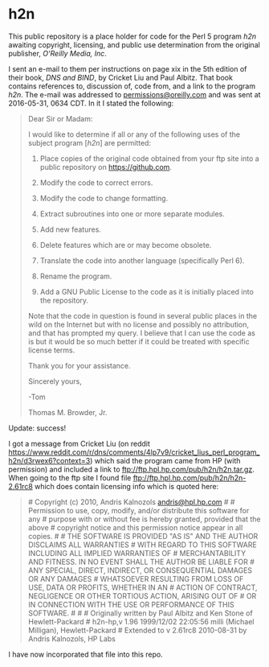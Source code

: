 # h2n 

This public repository is a place holder for code for the Perl 5 program *h2n* awaiting copyright, licensing, and public use determination from the original publisher, *O'Reilly Media, Inc*.

I sent an e-mail to them per instructions on page xix in the 5th edition of their book, *DNS and BIND*, by Cricket Liu and Paul Albitz.  That book contains references to, discussion of, code from, and a link to the program *h2n*.  The e-mail was addressed to <permissions@oreilly.com> and was sent at 2016-05-31, 0634 CDT.  In it I stated the following:

> Dear Sir or Madam:
>
> I would like to determine if all or any of the following uses of the subject program [*h2n*] are permitted:
>
> 1.  Place copies of the original code obtained from your ftp site into a public repository on <https://github.com>.
>
> 2.  Modify the code to correct errors.
>
> 3.  Modify the code to change formatting.
>
> 4.  Extract subroutines into one or more separate modules.
>
> 5.  Add new features.
>
> 6.  Delete features which are or may become obsolete.
>
> 7.  Translate the code into another language (specifically Perl 6).
>
> 8.  Rename the program.
>
> 9.  Add a GNU Public License to the code as it is initially placed into the repository.
> 
> Note that the code in question is found in several public places in the wild on the Internet but with no license and possibly no attribution, and that has prompted my query.  I believe that I can use the code as is but it would be so much better if it could be treated with specific license terms.
>
> Thank you for your assistance.
>
> Sincerely yours,
>
> -Tom
>
> Thomas M. Browder, Jr.

Update: success!

I got a message from Cricket Liu (on reddit <https://www.reddit.com/r/dns/comments/4lp7v9/cricket_lius_perl_program_h2n/d3rwex6?context=3>) which said the program came from HP (with permission) and included a link to <ftp://ftp.hpl.hp.com/pub/h2n/h2n.tar.gz>.  When going to the ftp site I found file <ftp://ftp.hpl.hp.com/pub/h2n/h2n-2.61rc8> which does contain licensing info which is quoted here:

> \#    Copyright (c) 2010, Andris Kalnozols <andris@hpl.hp.com>
> \#
> \#    Permission to use, copy, modify, and/or distribute this software for any
> \#    purpose with or without fee is hereby granted, provided that the above
> \#    copyright notice and this permission notice appear in all copies.
> \#
> \#    THE SOFTWARE IS PROVIDED "AS IS" AND THE AUTHOR DISCLAIMS ALL WARRANTIES
> \#    WITH REGARD TO THIS SOFTWARE INCLUDING ALL IMPLIED WARRANTIES OF
> \#    MERCHANTABILITY AND FITNESS. IN NO EVENT SHALL THE AUTHOR BE LIABLE FOR
> \#    ANY SPECIAL, DIRECT, INDIRECT, OR CONSEQUENTIAL DAMAGES OR ANY DAMAGES
> \#    WHATSOEVER RESULTING FROM LOSS OF USE, DATA OR PROFITS, WHETHER IN AN
> \#    ACTION OF CONTRACT, NEGLIGENCE OR OTHER TORTIOUS ACTION, ARISING OUT OF
> \#    OR IN CONNECTION WITH THE USE OR PERFORMANCE OF THIS SOFTWARE.
> \#
> \#
> \#    Originally written by Paul Albitz and Ken Stone of Hewlett-Packard
> \#    h2n-hp,v 1.96 1999/12/02 22:05:56 milli (Michael Milligan), Hewlett-Packard
> \#    Extended to v 2.61rc8 2010-08-31 by Andris Kalnozols, HP Labs


I have now incorporated that file into this repo.

